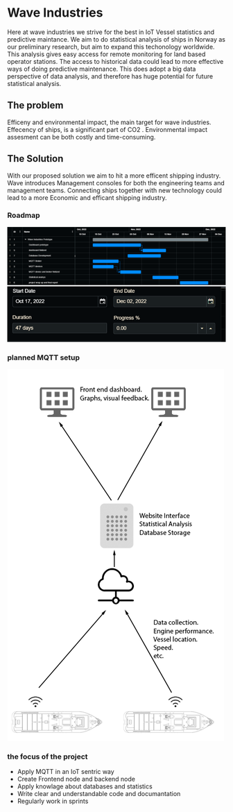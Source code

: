 # Wave Industries

Here at wave industries we strive for the best in IoT Vessel statistics and predictive maintance.
We aim to do statistical analysis of ships in Norway as our preliminary research, but aim to expand this techonology worldwide.
This analysis gives easy access for remote monitoring for land based operator stations.
The access to historical data could lead to more effective ways of doing predictive maintenance.
This does adopt a big data perspective of data analysis, and therefore has huge potential for future statistical analysis.

## The problem
Efficeny and environmental impact, the main target for wave industries.
Effecency of ships, is a significant part of CO2 .
Environmental impact assesment can be both costly and time-consuming.


## The Solution 
With our proposed solution we aim to hit a more efficent shipping industry. 
Wave introduces Management consoles for both the engineering teams and management teams.
Connecting ships together with new technology could lead to a more Economic and efficant shipping industry.


### Roadmap
![Gant Diagram](images/gant.png?raw=true "Gant diagram")
![Timeframe](images/timeframe.png?raw=true "time frame")

### planned MQTT setup
![overview](images/overview.png?raw=true "Overview")

### the focus of the project
- Apply MQTT in an IoT sentric way
- Create Frontend node and backend node
- Apply knowlage about databases and statistics
- Write clear and understandable code and documantation
- Regularly work in sprints

